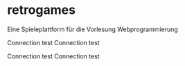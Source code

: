 # retrogames
Eine Spieleplattform für die Vorlesung Webprogrammierung


Connection test
Connection test

Connection test
Connection test
